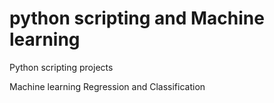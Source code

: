 # python scripting and Machine learning
Python scripting projects

Machine learning Regression and Classification
